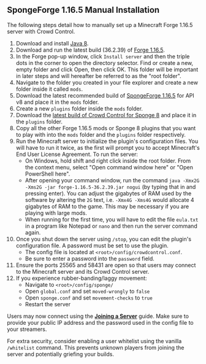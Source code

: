 ## SpongeForge 1.16.5 Manual Installation

The following steps detail how to manually set up a Minecraft Forge 1.16.5 server
with Crowd Control.

1. Download and install [Java 8](https://adoptium.net/temurin/releases/?version=8).
2. Download and run the latest build (36.2.39)
   of [Forge 1.16.5](https://files.minecraftforge.net/net/minecraftforge/forge/index_1.16.5.html).
3. In the Forge pop-up window, click `Install server` and then the triple dots in the corner to open
   the directory selector. Find or create a new, empty folder and click Open, then click OK. This
   folder will be important in later steps and will hereafter be referred to as the "root folder".
4. Navigate to the folder you created in your file explorer and create a new folder inside it
   called `mods`.
5. Download the latest recommended build of
   [SpongeForge 1.16.5](https://www.spongepowered.org/downloads/spongeforge?minecraft=1.16.5&offset=0)
   for API v8 and place it in the `mods` folder.
6. Create a new `plugins` folder inside the `mods` folder.
7. Download the
   [latest build of Crowd Control for Sponge 8](https://github.com/qixils/minecraft-crowdcontrol/releases/latest)
   and place it in the `plugins` folder.
8. Copy all the other Forge 1.16.5 mods or Sponge 8 plugins that you want to play with into the
   `mods` folder and the `plugins` folder respectively.
9. Run the Minecraft server to initialize the plugin's configuration files. You will have to run it
   twice, as the first will prompt you to accept Minecraft's End User License Agreement.
   To run the server:
    - On Windows, hold shift and right click inside the root folder. From the context menu, select
      "Open command window here" or "Open PowerShell here".
    - After opening your command window, run the
      command `java -Xmx2G -Xms2G -jar forge-1.16.5-36.2.39.jar nogui` (by typing that in and
      pressing enter). You can adjust the gigabytes of RAM used by the software by altering the `2G`
      text, i.e. `-Xmx4G -Xms4G` would allocate 4 gigabytes of RAM to the game. This may be
      necessary if you are playing with large mods.
    - When running for the first time, you will have to edit the file `eula.txt` in a program like
      Notepad or `nano` and then run the server command again.
10. Once you shut down the server using `/stop`, you can edit the plugin's configuration file. A
    password must be set to use the plugin.
    - The config file is located at `<root>/config/crowdcontrol.conf`.
    - Be sure to enter a password into the `password` field.
11. Ensure the ports 25565 and 58431 are open so that users may connect to the Minecraft server and
    its Crowd Control server.
12. If you experience rubber-banding/laggy movement:
     - Navigate to `<root>/config/sponge/`
     - Open `global.conf` and set `moved-wrongly` to `false`
     - Open `sponge.conf` and set `movement-checks` to `true`
     - Restart the server

Users may now connect using the [**Joining a Server**](sponge_8_joining_a_server.md) guide. Make
sure to provide your public IP address and the password used in the config file to your streamers.

For extra security, consider enabling a user whitelist using the vanilla `/whitelist` command. This
prevents unknown players from joining the server and potentially griefing your builds.
